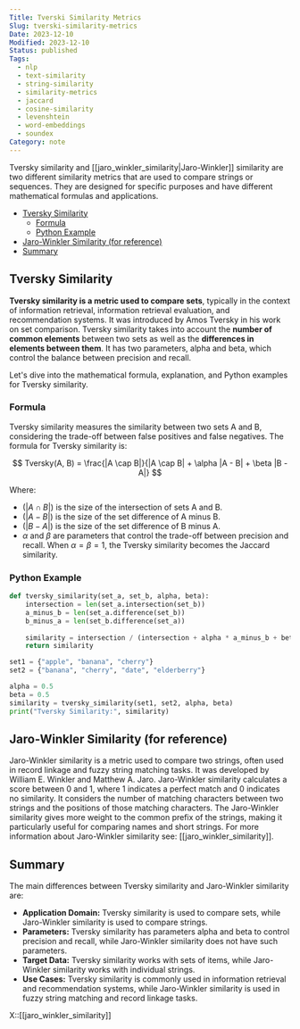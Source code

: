 ```yaml
---
Title: Tverski Similarity Metrics
Slug: tverski-similarity-metrics
Date: 2023-12-10
Modified: 2023-12-10
Status: published
Tags:
  - nlp
  - text-similarity
  - string-similarity
  - similarity-metrics
  - jaccard
  - cosine-similarity
  - levenshtein
  - word-embeddings
  - soundex
Category: note
---
```


Tversky similarity and [[jaro_winkler_similarity|Jaro-Winkler]] similarity are two different similarity metrics that are used to compare strings or sequences. They are designed for specific purposes and have different mathematical formulas and applications.

<!-- MarkdownTOC levels="2,3" autolink="true" autoanchor="true" -->

- [Tversky Similarity](#tversky-similarity)
   - [Formula](#formula)
   - [Python Example](#python-example)
- [Jaro-Winkler Similarity \(for reference\)](#jaro-winkler-similarity-for-reference)
- [Summary](#summary)

<!-- /MarkdownTOC -->

<a id="tversky-similarity"></a>

## Tversky Similarity

**Tversky similarity is a metric used to compare sets**, typically in the context of information retrieval, information retrieval evaluation, and recommendation systems. It was introduced by Amos Tversky in his work on set comparison. Tversky similarity takes into account the **number of common elements** between two sets as well as the **differences in elements between them**. It has two parameters, alpha and beta, which control the balance between precision and recall.

Let's dive into the mathematical formula, explanation, and Python examples for  Tversky similarity.

<a id="formula"></a>

### Formula

Tversky similarity measures the similarity between two sets A and B, considering the trade-off between false positives and false negatives. The formula for Tversky similarity is:

$$
Tversky(A, B) = \frac{|A \cap B|}{|A \cap B| + \alpha |A - B| + \beta |B - A|}
$$

Where:
- $(|A \cap B|)$ is the size of the intersection of sets A and B.
- $(|A - B|)$ is the size of the set difference of A minus B.
- ($|B - A|)$ is the size of the set difference of B minus A.
- $\alpha$ and $\beta$ are parameters that control the trade-off between precision and recall. When $\alpha = \beta = 1$, the Tversky similarity becomes the Jaccard similarity.

<a id="python-example"></a>

### Python Example

```python
def tversky_similarity(set_a, set_b, alpha, beta):
    intersection = len(set_a.intersection(set_b))
    a_minus_b = len(set_a.difference(set_b))
    b_minus_a = len(set_b.difference(set_a))
    
    similarity = intersection / (intersection + alpha * a_minus_b + beta * b_minus_a)
    return similarity

set1 = {"apple", "banana", "cherry"}
set2 = {"banana", "cherry", "date", "elderberry"}

alpha = 0.5
beta = 0.5
similarity = tversky_similarity(set1, set2, alpha, beta)
print("Tversky Similarity:", similarity)
```

<a id="jaro-winkler-similarity-for-reference"></a>

## Jaro-Winkler Similarity (for reference)

Jaro-Winkler similarity is a metric used to compare two strings, often used in record linkage and fuzzy string matching tasks. It was developed by William E. Winkler and Matthew A. Jaro. Jaro-Winkler similarity calculates a score between 0 and 1, where 1 indicates a perfect match and 0 indicates no similarity. It considers the number of matching characters between two strings and the positions of those matching characters. The Jaro-Winkler similarity gives more weight to the common prefix of the strings, making it particularly useful for comparing names and short strings. For more information about Jaro-Winkler similarity see: [[jaro_winkler_similarity]].

<a id="summary"></a>

## Summary

The main differences between Tversky similarity and Jaro-Winkler similarity are:

- **Application Domain:** Tversky similarity is used to compare sets, while Jaro-Winkler similarity is used to compare strings.
- **Parameters:** Tversky similarity has parameters alpha and beta to control precision and recall, while Jaro-Winkler similarity does not have such parameters.
- **Target Data:** Tversky similarity works with sets of items, while Jaro-Winkler similarity works with individual strings.
- **Use Cases:** Tversky similarity is commonly used in information retrieval and recommendation systems, while Jaro-Winkler similarity is used in fuzzy string matching and record linkage tasks.

X::[[jaro_winkler_similarity]]
